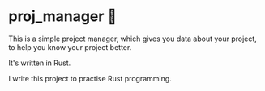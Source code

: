 # proj_manager 💖

This is a simple project manager, which gives you data about your project, to help you know  your project better.

It's written in Rust.

I write this project to practise Rust programming.
